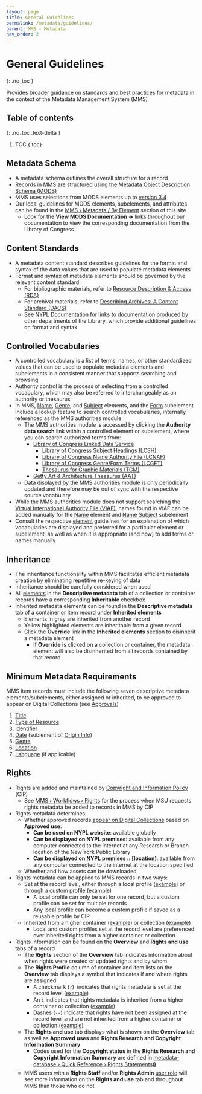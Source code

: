 ```yaml
---
layout: page
title: General Guidelines
permalink: /metadata/guidelines/
parent: MMS › Metadata
nav_order: 2
---
```


# General Guidelines
{: .no_toc }

Provides broader guidance on standards and best practices for metadata in the context of the Metadata Management System (MMS)

## Table of contents
{: .no_toc .text-delta }

1. TOC
{:toc}

## Metadata Schema
- ​​A metadata schema outlines the overall structure for a record
- Records in MMS are structured using the [Metadata Object Description Schema (MODS)](/metadata-documentation/resources/glossary/#metadata-object-description-schema)
- MMS uses selections from MODS elements up to [version 3.4](https://www.loc.gov/standards/mods/mods-3-4-announcement.html)
- Our local guidelines for MODS elements, subelements, and attributes can be found in the [MMS › Metadata / By Element](/metadata-documentation/metadata/element/) section of this site
    - Look for the **View MODS Documentation →** links throughout our documentation to view the corresponding documentation from the Library of Congress

## Content Standards
- A metadata content standard describes guidelines for the format and syntax of the data values that are used to populate metadata elements
- Format and syntax of metadata elements should be governed by the relevant content standard
    - For bibliographic materials, refer to [Resource Description & Access (RDA)](/metadata-documentation/resources/glossary/#resource-description-and-access)
    - For archival materials, refer to [Describing Archives: A Content Standard (DACS)](/metadata-documentation/resources/glossary/#describing-archives-a-content-standard)
    - See [NYPL Documentation](/metadata-documentation/resources/external/#nypl-documentation) for links to documentation produced by other departments of the Library, which provide additional guidelines on format and syntax

## Controlled Vocabularies
- A controlled vocabulary is a list of terms, names, or other standardized values that can be used to populate metadata elements and subelements in a consistent manner that supports searching and browsing
- Authority control is the process of selecting from a controlled vocabulary, which may also be referred to interchangeably as an authority or thesaurus
- In MMS, [Name](/metadata-documentation/metadata/element/name/), [Genre](/metadata-documentation/metadata/element/genre/), and [Subject](/metadata-documentation/metadata/element/subject/) elements, and the [Form](/metadata-documentation/metadata/element/physical-description/#form) subelement include a lookup feature to search controlled vocabularies, internally referenced as the MMS authorities module
  - The MMS authorities module is accessed by clicking the **Authority data search** link within a controlled element or subelement, where you can search authorized terms from:
    - [Library of Congress Linked Data Service](https://id.loc.gov/)
      - [Library of Congress Subject Headings (LCSH)](https://id.loc.gov/authorities/subjects.html)
      - [Library of Congress Name Authority File (LCNAF)](https://id.loc.gov/authorities/names.html)
      - [Library of Congress Genre/Form Terms (LCGFT)](https://id.loc.gov/authorities/genreForms.html)
      - [Thesaurus for Graphic Materials (TGM)](https://id.loc.gov/vocabulary/graphicMaterials.html)
    - [Getty Art & Architecture Thesaurus (AAT)](https://www.getty.edu/research/tools/vocabularies/aat/)
  - Data displayed by the MMS authorities module is only periodically updated and therefore may be out of sync with the respective source vocabulary
- While the MMS authorities module does not support searching the [Virtual International Authority File (VIAF)](http://viaf.org/), names found in VIAF can be added manually for the [Name](/metadata-documentation/metadata/element/name/#name-part) element and [Name Subject](/metadata-documentation/metadata/element/subject/#name) subelement
- Consult the respective [element](/metadata-documentation/metadata/element/) guidelines for an explanation of which vocabularies are displayed and preferred for a particular element or subelement, as well as when it is appropriate (and how) to add terms or names manually

## Inheritance
- The inheritance functionality within MMS facilitates efficient metadata creation by eliminating repetitive re-keying of data
- Inheritance should be carefully considered when used
- All [elements](/metadata-documentation/metadata/element/) in the **Descriptive metadata** tab of a collection or container records have a corresponding **Inheritable** checkbox
- Inherited metadata elements can be found in the **Descriptive metadata** tab of a container or item record under **Inherited elements**
    - Elements in gray are inherited from another record
    - Yellow highlighted elements are inheritable from a given record
    - Click the **Override** link in the **Inherited elements** section to disinherit a metadata element
        - If **Override** is clicked on a collection or container, the metadata element will also be disinherited from all records contained by that record

## Minimum Metadata Requirements
MMS item records must include the following seven descriptive metadata elements/subelements, either assigned or inherited, to be approved to appear on Digital Collections (see [Approvals](/metadata-documentation/workflows/approvals/))
1. [Title](/metadata-documentation/metadata/element/title/)
1. [Type of Resource](/metadata-documentation/metadata/element/type-of-resource/)
1. [Identifier](/metadata-documentation/metadata/element/identifier/)
1. [Date](/metadata-documentation/metadata/element/origin-info/#date) (sublement of [Origin Info](/metadata-documentation/metadata/element/origin-info/))
1. [Genre](/metadata-documentation/metadata/element/genre/)
1. [Location](/metadata-documentation/metadata/element/location/)
1. [Language](/metadata-documentation/metadata/element/language/) (if applicable)

## Rights
- Rights are added and maintained by [Copyright and Information Policy](/metadata-documentation/resources/glossary/#copyright-information-policy) (CIP)
  - See [MMS › Workflows › Rights](/metadata-documentation/workflows/rights/) for the process when MSU requests rights metadata be added to records in MMS by CIP
- Rights metadata determines:
  - Whether approved records [appear on Digital Collections](/metadata-documentation/dc/criteria/) based on **Approved use**:
    - **Can be used on NYPL website**: available globally
    - **Can be displayed on NYPL premises**: available from any computer connected to the internet at any Research or Branch location of the New York Public Library
    - **Can be displayed on NYPL premises :: [location]**: available from any computer connected to the internet at the location specified
  - Whether and how assets can be downloaded
- Rights metadata can be applied to MMS records in two ways:
  - Set at the record level, either through a local profile ([example](https://metadata.nypl.org/items/6549292?section=rights#:~:text=Rights%20specified%20at%20this%20level.)) or through a custom profile ([example](https://metadata.nypl.org/items/3044225?section=rights#:~:text=Rights%20specified%20in%20custom%20profile))
    - A local profile can only be set for one record, but a custom profile can be set for multiple records 
    - Any local profile can become a custom profile if saved as a reusable profile by CIP
  - Inherited from a higher container ([example](https://metadata.nypl.org/items/4642258?section=rights#:~:text=Rights%20information%20specified%20at%20a%20higher%20container%20level)) or collection ([example](https://metadata.nypl.org/items/3012441?section=rights#:~:text=Rights%20information%20specified%20at%20the%20collection%20level))
    - Local and custom profiles set at the record level are preferenced over inherited rights from a higher container or collection
- Rights information can be found on the **Overview** and **Rights and use** tabs of a record
  - The **Rights** section of the **Overview** tab indicates information about when rights were created or updated rights and by whom
  - The **Rights Profile** column of container and item lists on the **Overview** tab displays a symbol that indicates if and where rights are assigned
    - A checkmark (`✓`)  indicates that rights metadata is set at the record level ([example](https://metadata.nypl.org/collection/40346))
    - An `i` indicates that rights metadata is inherited from a higher container or collection ([example](https://metadata.nypl.org/collection/40232))
    - Dashes (`--`) indicate that rights have not been assigned at the record level and are not inherited from a higher container or collection ([example](https://metadata.nypl.org/collection/40346))
  - The **Rights and use** tab displays what is shown on the **Overview** tab as well as **Approved uses** and **Rights Research and Copyright Information Summary**
    - Codes used for the **Copyright status** in the **Rights Research and Copyright Information Summary** are defined in [metadata-database › Quick Reference › Rights Statements🔒](https://github.com/NYPL/metadata-database/blob/main/quick-reference.md#rights-statements)
  - MMS users with a **Rights Staff** and/or **Rights Admin** [user role](/metadata-documentation/system/accounts/#user-roles) will see more information on the **Rights and use** tab and throughout MMS than those who do not